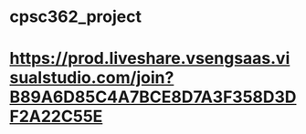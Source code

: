 # cpsc362_project

# https://prod.liveshare.vsengsaas.visualstudio.com/join?B89A6D85C4A7BCE8D7A3F358D3DF2A22C55E

